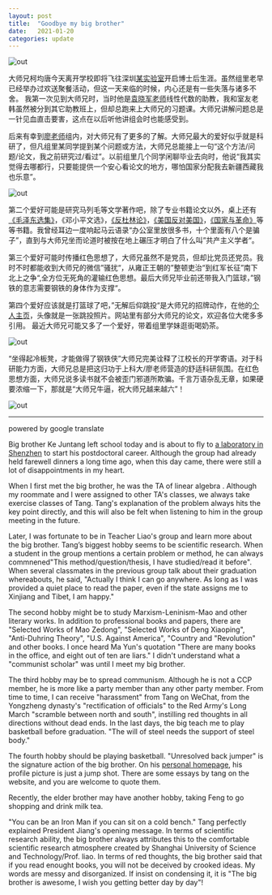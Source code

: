 ```yaml
---
layout: post
title:  "Goodbye my big brother"
date:   2021-01-20
categories: update
---
```

![out](/source/group.jpg)


大师兄柯均唐今天离开学校即将飞往深圳[某实验室](https://www.pcl.ac.cn/)开启博士后生涯。虽然组里老早已经举办过欢送聚餐活动，但这一天来临的时候，内心还是有一些失落与诸多不舍。
我第一次见到大师兄时，当时他是[袁晓军老师](https://faculty.uestc.edu.cn/yuanxiaojun/zh_CN/index.htm)线性代数的助教，我和室友老韩虽然被分到其它助教班上，但却总跑来上大师兄的习题课。大师兄讲解问题总是一针见血直击要害，这点在以后听他讲组会时也能感受到。


后来有幸到[廖老师](https://sist.shanghaitech.edu.cn/2020/0707/c7499a53893/page.htm)组内，对大师兄有了更多的了解。大师兄最大的爱好似乎就是科研了，但凡组里某同学提到某个问题或方法，大师兄总能接上一句“这个方法/问题/论文，我之前研究过/看过”。以前组里几个同学闲聊毕业去向时，他说“我其实觉得去哪都行，只要能提供一个安心看论文的地方，哪怕国家分配我去新疆西藏我也乐意”。


![out](/source/book.jpg)


第二个爱好可能是研究马列毛等文学著作吧，除了专业书籍论文以外，桌上还有[《毛泽东选集》](https://www.marxists.org/chinese/maozedong/index.htm)，《邓小平文选》，[《反杜林论》](https://www.marxists.org/chinese/marx-engels/20/001.htm)，[《美国反对美国》](https://sangeren.gitbooks.io/usoppositionus/content/)，[《国家与革命》](http://reader.epubee.com/books/mobile/98/98fc9c638e145f449d7500038049112f/00129.html)等等书籍。我曾经耳边一度响起马云语录“办公室里放很多书，十个里面有八个是骗子”，直到与大师兄坐而论道时被按在地上碾压才明白了什么叫”共产主义学者“。


第三个爱好可能时传播红色思想了，大师兄虽然不是党员，但却比党员还党员。我时不时都能收到大师兄的微信”骚扰“，从雍正王朝的”整顿吏治“到红军长征”南下北上之争“,全方位无死角的灌输红色思想。最后大师兄毕业前还带我入门篮球，”钢铁的意志需要钢铁的身体作为支撑“。


第四个爱好应该就是打篮球了吧，”无解后仰跳投“是大师兄的招牌动作，在他的[个人主页](https://www.tangkejun.com/index.html)，头像就是一张跳投照片。网站里有部分大师兄的论文，欢迎各位大佬多多引用。
最近大师兄可能又多了一个爱好，带着组里学妹逛街喝奶茶。


![out](/source/liaotang.jpg)


“坐得起冷板凳，才能做得了钢铁侠”大师兄完美诠释了江校长的开学寄语。对于科研能力方面，大师兄总是把这归功于上科大/廖老师营造的舒适科研氛围。在红色思想方面，大师兄说多读书就不会被歪门邪道所欺骗。千言万语杂乱无章，如果硬要浓缩一下，那就是“大师兄牛逼，祝大师兄越来越六”！

![out](/source/tang.jpg)

_________
powered by google translate


Big brother Ke Juntang left school today and is about to fly to [a laboratory in Shenzhen]((https://www.pcl.ac.cn/)) to start his postdoctoral career. Although the group had already held farewell dinners a long time ago, when this day came, there were still a lot of disappointments in my heart.


When I first met the big brother, he was the TA of linear algebra . Although my roommate and I were assigned to other TA's classes, we always take exercise classes of Tang. Tang's explanation of the problem always hits the key point directly, and this will also be felt when listening to him in the group meeting in the future.


Later, I was fortunate to be in Teacher Liao's group and learn more about the big brother. Tang’s biggest hobby seems to be scientific research. When a student in the group mentions a certain problem or method, he can always commnened"This method/question/thesis, I have studied/read it before". When several classmates in the previous group talk about their graduation whereabouts, he said, "Actually I think I can go anywhere. As long as I was provided a quiet place to read the paper, even if the state assigns me to Xinjiang and Tibet, I am happy."


The second hobby might be to study Marxism-Leninism-Mao and other literary works. In addition to professional books and papers, there are "Selected Works of Mao Zedong", "Selected Works of Deng Xiaoping", "Anti-Duhring Theory", "U.S. Against America", "Country and "Revolution" and other books. I once heard Ma Yun's quotation "There are many books in the office, and eight out of ten are liars." I didn't understand what a "communist scholar" was until I meet my big brother.


The third hobby may be to spread communism. Although he is not a CCP member, he is more like a party member than any other party member. From time to time, I can receive "harassment" from Tang on WeChat, from the Yongzheng dynasty's "rectification of officials" to the Red Army's Long March "scramble between north and south", instilling red thoughts in all directions without dead ends. In the last days, the big teach me to play basketball before graduation. "The will of steel needs the support of steel body."


The fourth hobby should be playing basketball. "Unresolved back jumper" is the signature action of the big brother. On his [personal homepage]( https://www.tangkejun.com/index.html), his profile picture is just a jump shot. There are some essays by tang on the website, and you are welcome to quote them.


Recently, the elder brother may have another hobby, taking Feng to go shopping and drink milk tea.


"You can be an Iron Man if you can sit on a cold bench." Tang perfectly explained President Jiang's opening message. In terms of scientific research ability, the big brother always attributes this to the comfortable scientific research atmosphere created by Shanghai University of Science and Technology/Prof. liao. In terms of red thoughts, the big brother said that if you read enought books, you will not be deceived by crooked ideas. My words are messy and disorganized. If  insist on condensing it, it is "The big brother is awesome, I wish you getting better day by day"!